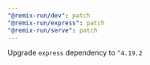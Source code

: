 ```yaml
---
"@remix-run/dev": patch
"@remix-run/express": patch
"@remix-run/serve": patch
---
```


Upgrade `express` dependency to `^4.19.2`
